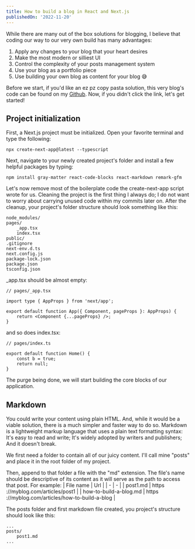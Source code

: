 ```yaml
---
title: How to build a blog in React and Next.js
publishedOn: '2022-11-20'
---
```


While there are many out of the box solutions for blogging, I believe that coding our way to our very own build has many advantages:

1. Apply any changes to your blog that your heart desires
2. Make the most modern or silliest UI
3. Control the complexity of your posts management system
4. Use your blog as a portfolio piece
5. Use building your own blog as content for your blog 😅

Before we start, if you'd like an ez pz copy pasta solution, this very blog's code can be found on my [Github](https://github.com/waaverecords/michael.nadeau.dev). Now, if you didn't click the link, let's get started!

## Project initialization

First, a Next.js project must be initialized. Open your favorite terminal and type the following:
```
npx create-next-app@latest --typescript
```

Next, navigate to your newly created project's folder and install a few helpful packages by typing:
```
npm install gray-matter react-code-blocks react-markdown remark-gfm
```

Let's now remove most of the boilerplate code the create-next-app script wrote for us. Cleaning the project is the first thing I always do; I do not want to worry about carrying unused code within my commits later on. After the cleanup, your project's folder structure should look something like this:
```
node_modules/
pages/
    _app.tsx
    index.tsx
public/
.gitignore
next-env.d.ts
next.config.js
package-lock.json
package.json
tsconfig.json
```

_app.tsx should be almost empty:
```tsx
// pages/_app.tsx

import type { AppProps } from 'next/app';

export default function App({ Component, pageProps }: AppProps) {
    return <Component {...pageProps} />;
}
```

and so does index.tsx:
```tsx
// pages/index.ts

export default function Home() {
    const b = true;
    return null;
}
```

The purge being done, we will start building the core blocks of our application.

## Markdown

You could write your content using plain HTML. And, while it would be a viable solution, there is a much simpler and faster way to do so. Markdown is a lightweight markup language that uses a plain text formatting syntax: It's easy to read and write; It's widely adopted by writers and publishers; And it doesn't break.

We first need a folder to contain all of our juicy content. I'll call mine "posts" and place it in the root folder of my project.

Then, append to that folder a file with the "md" extension. The file's name should be descriptive of its content as it will serve as the path to access that post. For example:
| File name | Url |
| - | - |
| post1.md | https​://myblog.com/articles/post1 |
| how-to-build-a-blog.md | https​://myblog.com/articles/how-to-build-a-blog |

The posts folder and first markdown file created, you project's structure should look like this:
```
...
posts/
    post1.md
...
```